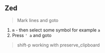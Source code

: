 ## Zed

> Mark lines and goto

1. `m` - then select some symbol for example `a`
2. Press `' a` and goto

> shift-p working with preserve_clipboard

